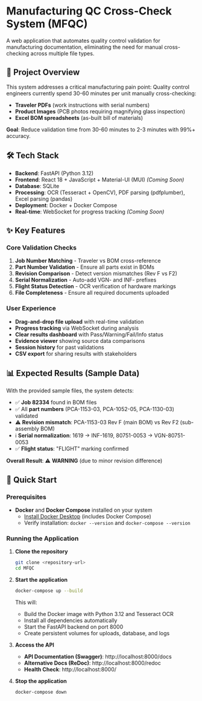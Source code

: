 # Manufacturing QC Cross-Check System (MFQC)

A web application that automates quality control validation for manufacturing documentation, eliminating the need for manual cross-checking across multiple file types.

## 🎯 Project Overview

This system addresses a critical manufacturing pain point: Quality control engineers currently spend 30-60 minutes per unit manually cross-checking:

- **Traveler PDFs** (work instructions with serial numbers)
- **Product Images** (PCB photos requiring magnifying glass inspection)
- **Excel BOM spreadsheets** (as-built bill of materials)

**Goal**: Reduce validation time from 30-60 minutes to 2-3 minutes with 99%+ accuracy.

## 🛠️ Tech Stack

- **Backend**: FastAPI (Python 3.12)
- **Frontend**: React 18 + JavaScript + Material-UI (MUI) *(Coming Soon)*
- **Database**: SQLite
- **Processing**: OCR (Tesseract + OpenCV), PDF parsing (pdfplumber), Excel parsing (pandas)
- **Deployment**: Docker + Docker Compose
- **Real-time**: WebSocket for progress tracking *(Coming Soon)*

## ✨ Key Features

### Core Validation Checks

1. **Job Number Matching** - Traveler vs BOM cross-reference
2. **Part Number Validation** - Ensure all parts exist in BOMs
3. **Revision Comparison** - Detect version mismatches (Rev F vs F2)
4. **Serial Normalization** - Auto-add VGN- and INF- prefixes
5. **Flight Status Detection** - OCR verification of hardware markings
6. **File Completeness** - Ensure all required documents uploaded

### User Experience

- **Drag-and-drop file upload** with real-time validation
- **Progress tracking** via WebSocket during analysis
- **Clear results dashboard** with Pass/Warning/Fail/Info status
- **Evidence viewer** showing source data comparisons
- **Session history** for past validations
- **CSV export** for sharing results with stakeholders

## 📊 Expected Results (Sample Data)

With the provided sample files, the system detects:

- ✅ **Job 82334** found in BOM files
- ✅ All **part numbers** (PCA-1153-03, PCA-1052-05, PCA-1130-03) validated
- ⚠️ **Revision mismatch**: PCA-1153-03 Rev F (main BOM) vs Rev F2 (sub-assembly BOM)
- ℹ️ **Serial normalization**: 1619 → INF-1619, 80751-0053 → VGN-80751-0053
- ✅ **Flight status**: "FLIGHT" marking confirmed

**Overall Result**: ⚠️ **WARNING** (due to minor revision difference)

## 🚀 Quick Start

### Prerequisites

- **Docker** and **Docker Compose** installed on your system
  - [Install Docker Desktop](https://www.docker.com/products/docker-desktop/) (includes Docker Compose)
  - Verify installation: `docker --version` and `docker-compose --version`

### Running the Application

1. **Clone the repository**

   ```bash
   git clone <repository-url>
   cd MFQC
   ```
2. **Start the application**

   ```bash
   docker-compose up --build
   ```
   This will:

   - Build the Docker image with Python 3.12 and Tesseract OCR
   - Install all dependencies automatically
   - Start the FastAPI backend on port 8000
   - Create persistent volumes for uploads, database, and logs
3. **Access the API**

   - **API Documentation (Swagger)**: http://localhost:8000/docs
   - **Alternative Docs (ReDoc)**: http://localhost:8000/redoc
   - **Health Check**: http://localhost:8000/
4. **Stop the application**

   ```bash
   docker-compose down
   ```
